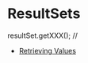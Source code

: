 # ResultSets

resultSet.getXXX(); //

* [Retrieving Values](http://docs.oracle.com/javase/tutorial/jdbc/basics/retrieving.html)
